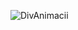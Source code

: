 ![DivAnimacii](https://user-images.githubusercontent.com/92383587/214117275-4829facc-0406-47d6-bd22-23908827720a.jpg)
